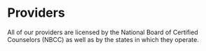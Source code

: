 # Providers

All of our providers are licensed by the National Board of Certified Counselors (NBCC) as well as by the states in which they operate.
